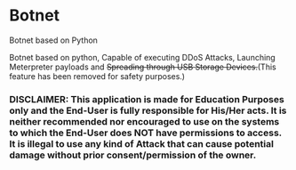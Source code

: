 # Botnet
Botnet based on Python

Botnet based on python, Capable of executing DDoS Attacks, Launching Meterpreter payloads and ~~Spreading through USB Storage Devices.~~(This feature has been removed for safety purposes.)
 
### DISCLAIMER: This application is made for Education Purposes only and the End-User is fully responsible for His/Her acts. It is neither recommended nor encouraged to use on the systems to which the End-User does NOT have permissions to access. It is illegal to use any kind of Attack that can cause potential damage without prior consent/permission of the owner.
